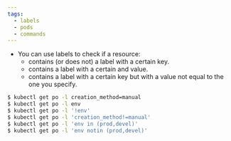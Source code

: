 ```yaml
---
tags:
  - labels
  - pods
  - commands
---
```

- You can use labels to check if a resource:
	- contains (or does not) a label with a certain key.
	- contains a label with a certain and value.
	- contains a label with a certain key but with a value not equal to the one you specify.

```bash
$ kubectl get po -l creation_method=manual
$ kubectl get po -l env
$ kubectl get po -l '!env'
$ kubectl get po -l 'creation_method!=manual'
$ kubectl get po -l 'env in (prod,devel)'
$ kubectl get po -l 'env notin (prod,devel)'
```

